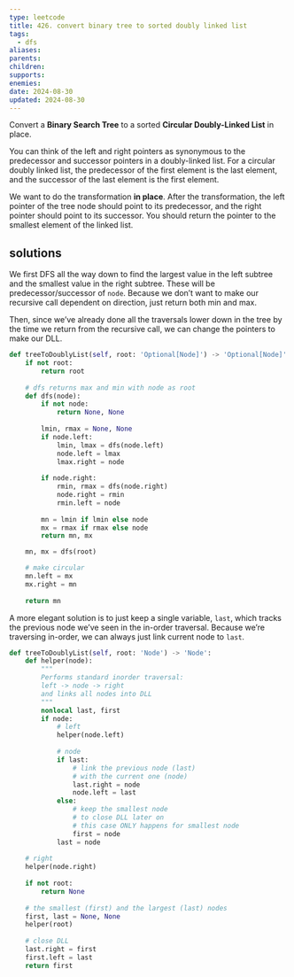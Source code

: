 ```yaml
---
type: leetcode
title: 426. convert binary tree to sorted doubly linked list
tags:
  - dfs
aliases: 
parents: 
children: 
supports: 
enemies: 
date: 2024-08-30
updated: 2024-08-30
---
```


Convert a **Binary Search Tree** to a sorted **Circular Doubly-Linked List** in place.

You can think of the left and right pointers as synonymous to the predecessor and successor pointers in a doubly-linked list. For a circular doubly linked list, the predecessor of the first element is the last element, and the successor of the last element is the first element.

We want to do the transformation **in place**. After the transformation, the left pointer of the tree node should point to its predecessor, and the right pointer should point to its successor. You should return the pointer to the smallest element of the linked list.

## solutions

We first DFS all the way down to find the largest value in the left subtree and the smallest value in the right subtree. These will be predecessor/successor of `node`. Because we don’t want to make our recursive call dependent on direction, just return both min and max.

Then, since we’ve already done all the traversals lower down in the tree by the time we return from the recursive call, we can change the pointers to make our DLL.

```python
def treeToDoublyList(self, root: 'Optional[Node]') -> 'Optional[Node]':
	if not root:
		return root
	  
	# dfs returns max and min with node as root
	def dfs(node):
		if not node:
			return None, None
	  
		lmin, rmax = None, None
		if node.left:
			lmin, lmax = dfs(node.left)
			node.left = lmax
			lmax.right = node
	  
		if node.right:
			rmin, rmax = dfs(node.right)
			node.right = rmin
			rmin.left = node
	  
		mn = lmin if lmin else node
		mx = rmax if rmax else node
		return mn, mx

	mn, mx = dfs(root)

	# make circular
	mn.left = mx
	mx.right = mn
	  
	return mn
```

A more elegant solution is to just keep a single variable, `last`, which tracks the previous node we’ve seen in the in-order traversal. Because we’re traversing in-order, we can always just link current node to `last`.

```python
def treeToDoublyList(self, root: 'Node') -> 'Node':
	def helper(node):
		"""
		Performs standard inorder traversal:
		left -> node -> right
		and links all nodes into DLL
		"""
		nonlocal last, first
		if node:
			# left
			helper(node.left)
	
			# node 
			if last:
				# link the previous node (last)
				# with the current one (node)
				last.right = node
				node.left = last
			else:
				# keep the smallest node
				# to close DLL later on
				# this case ONLY happens for smallest node
				first = node        
			last = node
	
	# right
	helper(node.right)
	
	if not root:
		return None
	
	# the smallest (first) and the largest (last) nodes
	first, last = None, None
	helper(root)
	
	# close DLL
	last.right = first
	first.left = last
	return first
```
